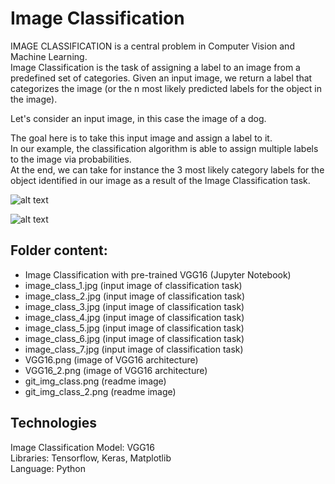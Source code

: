 # Image Classification
IMAGE CLASSIFICATION is a central problem in Computer Vision and Machine Learning.   
Image Classification is the task of assigning a label to an image from a predefined set of categories. Given an input image, we return a label that categorizes the image (or the n most likely predicted labels for the object in the image).

Let's consider an input image, in this case the image of a dog.

The goal here is to take this input image and assign a label to it.   
In our example, the classification algorithm is able to assign multiple labels to the image via probabilities.   
At the end, we can take for instance the 3 most likely category labels for the object identified in our image as a result of the Image Classification task.

![alt text](https://github.com/buropas/Image_Classification/blob/main/git_img_class.png?raw=true)

![alt text](https://github.com/buropas/Image_Classification/blob/main/git_img_class_2.png?raw=true)

## Folder content:
- Image Classification with pre-trained VGG16 (Jupyter Notebook)
- image_class_1.jpg (input image of classification task)
- image_class_2.jpg (input image of classification task)
- image_class_3.jpg (input image of classification task)
- image_class_4.jpg (input image of classification task)
- image_class_5.jpg (input image of classification task)
- image_class_6.jpg (input image of classification task)
- image_class_7.jpg (input image of classification task)
- VGG16.png (image of VGG16 architecture)
- VGG16_2.png (image of VGG16 architecture)
- git_img_class.png (readme image)
- git_img_class_2.png (readme image)

## Technologies   
Image Classification Model: VGG16         
Libraries: Tensorflow, Keras, Matplotlib   
Language: Python

